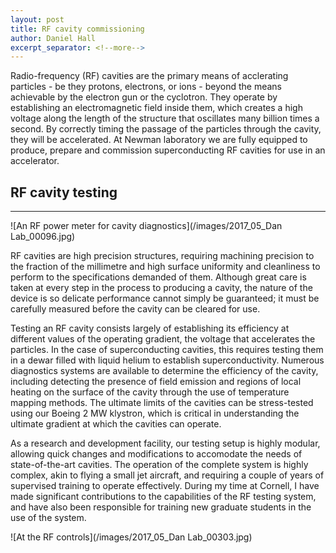 ```yaml
---
layout: post
title: RF cavity commissioning
author: Daniel Hall
excerpt_separator: <!--more-->
---
```


Radio-frequency (RF) cavities are the primary means of acclerating particles - be they protons, electrons, or ions - beyond the means achievable by the electron gun or the cyclotron. They operate by establishing an electromagnetic field inside them, which creates a high voltage along the length of the structure that oscillates many billion times a second. By correctly timing the passage of the particles through the cavity, they will be accelerated. At Newman laboratory we are fully equipped to produce, prepare and commission superconducting RF cavities for use in an accelerator.

<!--more-->

## RF cavity testing
-----

![An RF power meter for cavity diagnostics](/images/2017_05_Dan Lab_00096.jpg)

RF cavities are high precision structures, requiring machining precision to the fraction of the millimetre and high surface uniformity and cleanliness to perform to the specifications demanded of them. Although great care is taken at every step in the process to producing a cavity, the nature of the device is so delicate performance cannot simply be guaranteed; it must be carefully measured before the cavity can be cleared for use.

Testing an RF cavity consists largely of establishing its efficiency at different values of the operating gradient, the voltage that accelerates the particles. In the case of superconducting cavities, this requires testing them in a dewar filled with liquid helium to establish superconductivity. Numerous diagnostics systems are available to determine the efficiency of the cavity, including detecting the presence of field emission and regions of local heating on the surface of the cavity through the use of temperature mapping methods. The ultimate limits of the cavities can be stress-tested using our Boeing 2 MW klystron, which is critical in understanding the ultimate gradient at which the cavities can operate.

As a research and development facility, our testing setup is highly modular, allowing quick changes and modifications to accomodate the needs of state-of-the-art cavities. The operation of the complete system is highly complex, akin to flying a small jet aircraft, and requiring a couple of years of supervised training to operate effectively. During my time at Cornell, I have made significant contributions to the capabilities of the RF testing system, and have also been responsible for training new graduate students in the use of the system.

![At the RF controls](/images/2017_05_Dan Lab_00303.jpg)
